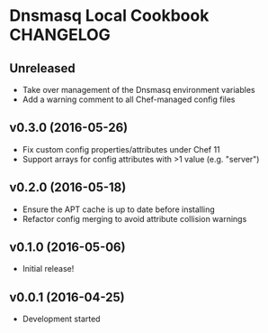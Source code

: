 Dnsmasq Local Cookbook CHANGELOG
================================

Unreleased
----------
- Take over management of the Dnsmasq environment variables
- Add a warning comment to all Chef-managed config files

v0.3.0 (2016-05-26)
-------------------
- Fix custom config properties/attributes under Chef 11
- Support arrays for config attributes with >1 value (e.g. "server")

v0.2.0 (2016-05-18)
-------------------
- Ensure the APT cache is up to date before installing
- Refactor config merging to avoid attribute collision warnings

v0.1.0 (2016-05-06)
-------------------
- Initial release!

v0.0.1 (2016-04-25)
-------------------
- Development started
